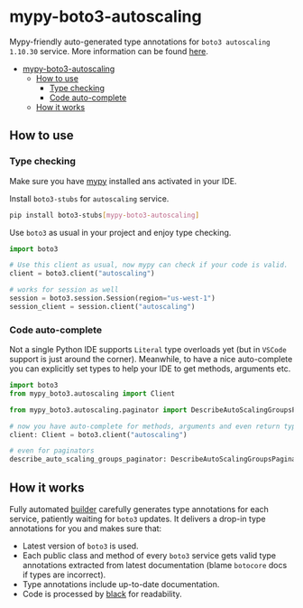 # mypy-boto3-autoscaling

Mypy-friendly auto-generated type annotations for `boto3 autoscaling 1.10.30` service.
More information can be found [here](https://github.com/vemel/mypy_boto3).

- [mypy-boto3-autoscaling](#mypy-boto3-autoscaling)
  - [How to use](#how-to-use)
    - [Type checking](#type-checking)
    - [Code auto-complete](#code-auto-complete)
  - [How it works](#how-it-works)

## How to use

### Type checking

Make sure you have [mypy](https://github.com/python/mypy) installed ans activated in your IDE.

Install `boto3-stubs` for `autoscaling` service.

```bash
pip install boto3-stubs[mypy-boto3-autoscaling]
```

Use `boto3` as usual in your project and enjoy type checking.

```python
import boto3

# Use this client as usual, now mypy can check if your code is valid.
client = boto3.client("autoscaling")

# works for session as well
session = boto3.session.Session(region="us-west-1")
session_client = session.client("autoscaling")

```

### Code auto-complete

Not a single Python IDE supports `Literal` type overloads yet (but in `VSCode` support is just around the corner).
Meanwhile, to have a nice auto-complete you can explicitly set types to help your IDE to get methods, arguments etc.

```python
import boto3
from mypy_boto3.autoscaling import Client

from mypy_boto3.autoscaling.paginator import DescribeAutoScalingGroupsPaginator

# now you have auto-complete for methods, arguments and even return types
client: Client = boto3.client("autoscaling")

# even for paginators
describe_auto_scaling_groups_paginator: DescribeAutoScalingGroupsPaginator = client.get_paginator("describe_auto_scaling_groups")
```

## How it works

Fully automated [builder](https://github.com/vemel/mypy_boto3) carefully generates
type annotations for each service, patiently waiting for `boto3` updates. It delivers
a drop-in type annotations for you and makes sure that:

- Latest version of `boto3` is used.
- Each public class and method of every `boto3` service gets valid type annotations
  extracted from latest documentation (blame `botocore` docs if types are incorrect).
- Type annotations include up-to-date documentation.
- Code is processed by [black](https://github.com/psf/black) for readability.